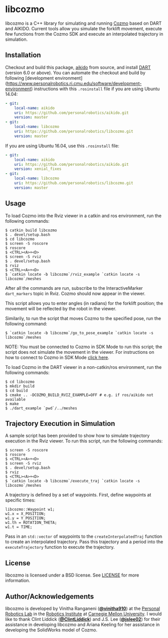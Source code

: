 # libcozmo
libcozmo is a C++ library for simulating and running [Cozmo](https://anki.com/en-us/cozmo) based on DART and AIKIDO.
Current tools allow you simulate the forklift movement, execute few functions from the Cozmo SDK and execute an interpolated trajectory in simulation.

## Installation
Checkout and build this package, [aikido](https://github.com/personalrobotics/aikido.git) from source, and install [DART](http://dartsim.github.io/) (version 6.0 or above). You
can automate the checkout and build by following [development environment]
(https://www.personalrobotics.ri.cmu.edu/software/development-environment)
instructions with this `.rosinstall` file if you are using Ubuntu 14.04:
```yaml
- git:
    local-name: aikido
    uri: https://github.com/personalrobotics/aikido.git
    version: master
- git:
    local-name: libcozmo
    uri: https://github.com/personalrobotics/libcozmo.git
    version: master
```

If you are using Ubuntu 16.04, use this `.rosinstall` file:
```yaml
- git:
    local-name: aikido
    uri: https://github.com/personalrobotics/aikido.git
    version: xenial_fixes
- git:
    local-name: libcozmo
    uri: https://github.com/personalrobotics/libcozmo.git
    version: master
```

## Usage
To load Cozmo into the Rviz viewer in a catkin and ros environment, run the following commands:
```shell
$ catkin build libcozmo
$ . devel/setup.bash
$ cd libcozmo
$ screen -S roscore
$ roscore
$ <CTRL><A>+<D>
$ screen -S rviz
$ . devel/setup.bash
$ rviz
$ <CTRL><A>+<D>
$ `catkin locate -b libcozmo`/rviz_example `catkin locate -s libcozmo`/meshes
```
After all the commands are run, subscribe to the InteractiveMarker `dart_markers` topic in Rviz. Cozmo should now appear in the viewer.

This script allows you to enter angles (in radians) for the forklift position; the movement will be reflected by the robot in the viewer.

Similarily, to run the script that moves Cozmo to the specified pose, run the following command: 
```shell
$ `catkin locate -b libcozmo`/go_to_pose_example `catkin locate -s libcozmo`/meshes
```
NOTE: You must be connected to Cozmo in SDK Mode to run this script; the script does not simulate the movement in the viewer. For instructions on how to connect to Cozmo in SDK Mode [click here](http://cozmosdk.anki.com/docs/initial.html).

To load Cozmo in the DART viewer in a non-catkin/ros environment, run the following commands:
```shell
$ cd libcozmo
$ mkdir build
$ cd build
$ cmake .. -DCOZMO_BUILD_RVIZ_EXAMPLE=OFF # e.g. if ros/aikido not available 
$ make
$ ./dart_example `pwd`/../meshes
```

## Trajectory Execution in Simulation

A sample script has been provided to show how to simulate trajectory execution in the Rviz viewer. To run this script, run the following commands:
```shell
$ screen -S roscore
$ roscore
$ <CTRL><A>+<D>
$ screen -S rviz
$ . devel/setup.bash
$ rviz
$ <CTRL><A>+<D>
$ `catkin locate -b libcozmo`/execute_traj `catkin locate -s libcozmo`/meshes
```

A trajectory is defined by a set of waypoints. First, define waypoints at specific times:
```shell
libcozmo::Waypoint w1;
w1.x = X_POSITION;
w1.y = Y_POSITION;
w1.th = ROTATION_THETA;
w1.t = TIME;
```

Pass in an `std::vector` of waypoints to the `createInterpolatedTraj` function to create an interpolated trajectory. Pass this trajectory and a period into the `executeTrajectory` function to execute the trajectory.

## License
libcozmo is licensed under a BSD license. See [LICENSE](https://github.com/personalrobotics/libcozmo/blob/master/LICENSE) for more information.

## Author/Acknowledgements
libcozmo is developed by Vinitha Ranganeni ([**@vinitha910**](https://github.com/vinitha910)) at the [Personal Robotics Lab](https://personalrobotics.ri.cmu.edu/) in the [Robotics Institute](http://ri.cmu.edu/) at [Carnegie Mellon University](http://www.cmu.edu/). I would like to thank Clint Liddick ([**@ClintLiddick**](https://github.com/ClintLiddick)) and J.S. Lee ([**@jslee02**](https://github.com/jslee02)) for their assistance in developing libcozmo and Ariana Keeling for her assistance in developing the SolidWorks model of Cozmo. 